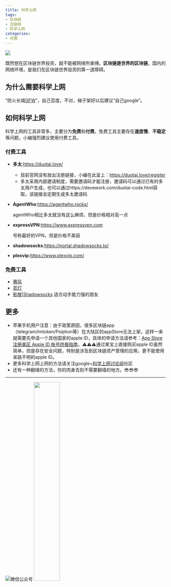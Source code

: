```yaml
---
title: 科学上网
tags:
- 区块链
- 互联网
- 科学上网
categories:
- 币圈
---
```


![](http://nomadcapitalist.com/wp-content/uploads/2016/12/How-to-get-past-the-Great-Firewall-of-China.png)

既然想在区块链世界投资，就不能被网络所束缚。**区块链是世界的区块链**，国内的网络环境，是我们在区块链世界投资的第一道障碍。

## 为什么需要科学上网

“防火长城[GFW](https://zh.wikipedia.org/wiki/%E9%98%B2%E7%81%AB%E9%95%BF%E5%9F%8E)”，自己百度，不对，梯子架好以后建议“自己google”。

## 如何科学上网

科学上网的工具非常多，主要分为**免费**和**付费**。免费工具主要存在**速度慢**、**不稳定**等问题，小编强烈建议使用付费工具。

### 付费工具

- **多太**:https://duotai.love/

  + 目前官网没有放出注册链接，小编在此呈上：https://duotai.love/register
  + 多太采用内部邀请制度，需要邀请码才能注册，邀请码可以通过已有的多太用户生成，也可以通过https://devework.com/duotai-code.html获取，该链接会定期生成多太邀请码

- **AgentWho**:https://agentwho.rocks/

  agentWho相比多太就没有这么麻烦，但是价格相对高一点

- **expressVPN**:https://www.expressvpn.com

  号称最好的VPN，但是价格不美丽

- **shadowsocks**:https://portal.shadowsocks.to/

- **plexvip**:https://www.plexvip.com/

### 免费工具

- [赛风](https://psiphon.ca/)
- [蓝灯](https://getlantern.org/zh_CN/)
- [影梭|Shadowsocks](https://shadowsocks.org) 适合动手能力强的朋友

## 更多

+ 苹果手机用户注意：由于政策原因，很多区块链app（telegram/imtoken/Psiphon等）在大陆区的appStore无法上架，这样一来就需要先申请一个其他国家的apple ID，具体的申请方法请参考：[App Store 注册美区 Apple ID 帐号终极指南](https://sspai.com/post/25837)，⚠️⚠️⚠️通过某宝上直接购买apple ID虽然简单，但是存在安全问题，特别是涉及到区块链资产管理的应用，更不能使用来路不明的apple ID。
+ 更多科学上网上网的方法请关注google+[科学上网讨论组](https://plus.google.com/communities/106591655000979844194)社区
+ 还有一种翻墙的方法，你的肉身去到不需要翻墙的地方。😎😎😎

---



![微信公众号](https://ws1.sinaimg.cn/large/006tNc79gy1fp5i9j6ficj309k09k3yg.jpg)          <img src="file://blockchainxx/Users/wanpeng/blockchainxx/知识星球分享图片.png" width="40%">